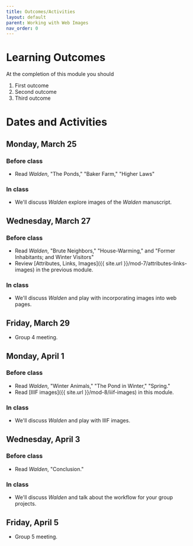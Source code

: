 ```yaml
---
title: Outcomes/Activities
layout: default
parent: Working with Web Images
nav_order: 0
---
```


# Learning Outcomes

At the completion of this module you should

1. First outcome
2. Second outcome
3. Third outcome

# Dates and Activities

## Monday, March 25

### Before class

- Read *Walden*, "The Ponds," "Baker Farm," "Higher Laws"

### In class

- We'll discuss *Walden* explore images of the *Walden* manuscript.

## Wednesday, March 27

### Before class

- Read *Walden*, "Brute Neighbors," "House-Warming," and "Former Inhabitants; and Winter Visitors"
- Review [Attributes, Links, Images]({{ site.url }}/mod-7/attributes-links-images) in the previous module.

### In class

- We'll discuss *Walden* and play with incorporating images into web pages.

## Friday, March 29

- Group 4 meeting.

## Monday, April 1

### Before class

- Read *Walden*, "Winter Animals," "The Pond in Winter," "Spring."
- Read [IIIF images]({{ site.url }}/mod-8/iiif-images) in this module.

### In class

- We'll discuss *Walden* and play with IIIF images.

## Wednesday, April 3

### Before class

- Read *Walden*, "Conclusion."

### In class

- We'll discuss *Walden* and talk about the workflow for your group projects.

## Friday, April 5

- Group 5 meeting.